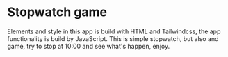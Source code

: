 # Stopwatch game

Elements and style in this app is build with HTML and Tailwindcss, the app functionality is build by JavaScript. This is simple stopwatch, but also and game, try to stop at 10:00 and see what's happen, enjoy.
